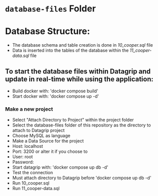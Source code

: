 # `database-files` Folder
# Database Structure:
- The database schema and table creation is done in *10_cooper.sql* file
- Data is inserted into the tables of the database within the *11_cooper-data.sql* file

## To start the database files within Datagrip and update in real-time while using the application:
- Build docker with: 'docker compose build'
- Start docker with: 'docker compose up -d'


### Make a new project 
- Select "Attach Directory to Project" within the project folder
- Select the database-files folder of this repository as the directory to attach to Datagrip project
- Choose MySQL as language
- Make a Data Source for the project
- Host: localhost
- Port: 3200 or alter it if you choose to 
- User: root
- Password: <choose your own password>
- Start datagrip with: 'docker compose up db -d'
- Test the connection
- Must attach directory to Datagrip before 'docker compose up db -d'
- Run 10_cooper.sql
- Run 11_cooper-data.sql




